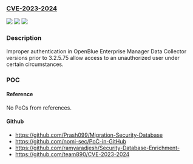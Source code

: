 ### [CVE-2023-2024](https://cve.mitre.org/cgi-bin/cvename.cgi?name=CVE-2023-2024)
![](https://img.shields.io/static/v1?label=Product&message=OpenBlue%20Enterprise%20Manager%20Data%20Collector&color=blue)
![](https://img.shields.io/static/v1?label=Version&message=0%3C%203.2.5.75%20&color=brighgreen)
![](https://img.shields.io/static/v1?label=Vulnerability&message=CWE-287%3A%20Improper%20Authentication&color=brighgreen)

### Description

Improper authentication in OpenBlue Enterprise Manager Data Collector versions prior to 3.2.5.75 allow access to an unauthorized user under certain circumstances.

### POC

#### Reference
No PoCs from references.

#### Github
- https://github.com/Prash099/Migration-Security-Database
- https://github.com/nomi-sec/PoC-in-GitHub
- https://github.com/ramyaradjesh/Security-Database-Enrichment-
- https://github.com/team890/CVE-2023-2024

